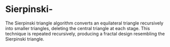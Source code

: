 # Sierpinski-
The Sierpinski triangle algorithm converts an equilateral triangle recursively into smaller triangles, deleting the central triangle at each stage. This technique is repeated recursively, producing a fractal design resembling the Sierpinski triangle. 
